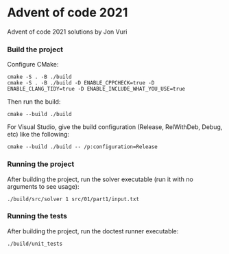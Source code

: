 # Advent of code 2021

Advent of code 2021 solutions by Jon Vuri

### Build the project

Configure CMake:

    cmake -S . -B ./build
    cmake -S . -B ./build -D ENABLE_CPPCHECK=true -D ENABLE_CLANG_TIDY=true -D ENABLE_INCLUDE_WHAT_YOU_USE=true

Then run the build:

    cmake --build ./build

For Visual Studio, give the build configuration (Release, RelWithDeb, Debug, etc) like the following:

    cmake --build ./build -- /p:configuration=Release


### Running the project

After building the project, run the solver executable (run it with no arguments to see usage):

```shell
./build/src/solver 1 src/01/part1/input.txt
```


### Running the tests

After building the project, run the doctest runner executable:

```shell
./build/unit_tests
```

